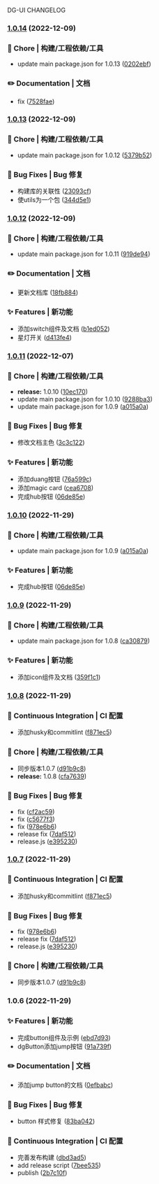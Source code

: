 DG-UI CHANGELOG
### [1.0.14](https://github.com/dyggod/dg-ui/compare/v1.0.13...v1.0.14) (2022-12-09)


### 🚀 Chore | 构建/工程依赖/工具

* update main package.json for 1.0.13 ([0202ebf](https://github.com/dyggod/dg-ui/commit/0202ebf5bf09e2138b00bc0e1355b8e68d18f09a))


### ✏️ Documentation | 文档

* fix ([7528fae](https://github.com/dyggod/dg-ui/commit/7528fae7b57e87a863c4b2c8ecf56e9ac26982a8))

### [1.0.13](https://github.com/dyggod/dg-ui/compare/v1.0.12...v1.0.13) (2022-12-09)


### 🚀 Chore | 构建/工程依赖/工具

* update main package.json for 1.0.12 ([5379b52](https://github.com/dyggod/dg-ui/commit/5379b5265b6b11cabb123fd28c21f964d224f3a8))


### 🐛 Bug Fixes | Bug 修复

* 构建库的关联性 ([23093cf](https://github.com/dyggod/dg-ui/commit/23093cf9830e446d196202b0b3f97febdf834089))
* 使utils为一个包 ([344d5e1](https://github.com/dyggod/dg-ui/commit/344d5e107ca7c1133dbdf0dabf298cef09f47cdd))

### [1.0.12](https://github.com/dyggod/dg-ui/compare/v1.0.11...v1.0.12) (2022-12-09)


### 🚀 Chore | 构建/工程依赖/工具

* update main package.json for 1.0.11 ([919de94](https://github.com/dyggod/dg-ui/commit/919de94a6086b19a743f86fb70a3222068d34cd8))


### ✏️ Documentation | 文档

* 更新文档库 ([18fb884](https://github.com/dyggod/dg-ui/commit/18fb884e5ab4e3296ebb28d72690bd12c7c28162))


### ✨ Features | 新功能

* 添加switch组件及文档 ([b1ed052](https://github.com/dyggod/dg-ui/commit/b1ed0525ffaa0d0cbf6d5b15119e87ee8bbc4d66))
* 星灯开关 ([d413fe4](https://github.com/dyggod/dg-ui/commit/d413fe4175d8ea160a27185e4a364685193374ad))

### [1.0.11](https://github.com/dyggod/dg-ui/compare/v1.0.9...v1.0.11) (2022-12-07)


### 🚀 Chore | 构建/工程依赖/工具

* **release:** 1.0.10 ([10ec170](https://github.com/dyggod/dg-ui/commit/10ec17091840bb2f393a86db8e23e1b9fe06e299))
* update main package.json for 1.0.10 ([9288ba3](https://github.com/dyggod/dg-ui/commit/9288ba33895c4cf163314158c4c4e8142818ef9d))
* update main package.json for 1.0.9 ([a015a0a](https://github.com/dyggod/dg-ui/commit/a015a0ac01c9c6f34853270335d8c85bc1861d26))


### 🐛 Bug Fixes | Bug 修复

* 修改文档主色 ([3c3c122](https://github.com/dyggod/dg-ui/commit/3c3c12261e640f59fb5032ea73b774e1f3cf20a6))


### ✨ Features | 新功能

* 添加duang按钮 ([76a599c](https://github.com/dyggod/dg-ui/commit/76a599c9a7a59cad12605120e854567b47ae7da5))
* 添加magic card ([cea6708](https://github.com/dyggod/dg-ui/commit/cea67082cc7c1ae7d69daa1a93fb014ace453593))
* 完成hub按钮 ([06de85e](https://github.com/dyggod/dg-ui/commit/06de85eee568cfd584edc1b88173f6114524c865))

### [1.0.10](https://github.com/dyggod/dg-ui/compare/v1.0.9...v1.0.10) (2022-11-29)


### 🚀 Chore | 构建/工程依赖/工具

* update main package.json for 1.0.9 ([a015a0a](https://github.com/dyggod/dg-ui/commit/a015a0ac01c9c6f34853270335d8c85bc1861d26))


### ✨ Features | 新功能

* 完成hub按钮 ([06de85e](https://github.com/dyggod/dg-ui/commit/06de85eee568cfd584edc1b88173f6114524c865))

### [1.0.9](https://github.com/dyggod/dg-ui/compare/v1.0.8...v1.0.9) (2022-11-29)


### 🚀 Chore | 构建/工程依赖/工具

* update main package.json for 1.0.8 ([ca30879](https://github.com/dyggod/dg-ui/commit/ca30879f9de6da34b9b0952a61ec5ca7a32ede67))


### ✨ Features | 新功能

* 添加icon组件及文档 ([359f1c1](https://github.com/dyggod/dg-ui/commit/359f1c176d037b5186a525aaaf9e8057e458a20f))

### [1.0.8](https://github.com/dyggod/dg-ui/compare/v1.0.6...v1.0.8) (2022-11-29)


### 👷 Continuous Integration | CI 配置

* 添加husky和commitlint ([f871ec5](https://github.com/dyggod/dg-ui/commit/f871ec5a2659430a93ccfe2fbb7cc56b1ea1cdac))


### 🚀 Chore | 构建/工程依赖/工具

* 同步版本1.0.7 ([d91b9c8](https://github.com/dyggod/dg-ui/commit/d91b9c84ea5b0f4b45c3e3fdbf5887158956a816))
* **release:** 1.0.8 ([cfa7639](https://github.com/dyggod/dg-ui/commit/cfa7639f3556af37d1a2d0b5c63b073c9b86feae))


### 🐛 Bug Fixes | Bug 修复

* fix ([cf2ac59](https://github.com/dyggod/dg-ui/commit/cf2ac592db21909913c0ea90796622b949b42f26))
* fix ([c5677f3](https://github.com/dyggod/dg-ui/commit/c5677f34b2b3817665e78e7e16e87cee121864fd))
* fix ([978e6b6](https://github.com/dyggod/dg-ui/commit/978e6b69175a94bdd819597c2a837a93ffd23f25))
* release fix ([7daf512](https://github.com/dyggod/dg-ui/commit/7daf512f5e5891feedbaf57f93d8b298884b25bb))
* release.js ([e395230](https://github.com/dyggod/dg-ui/commit/e395230853271850a06ed10978846040b09badfc))

### [1.0.7](https://github.com/dyggod/dg-ui/compare/v1.0.6...v1.0.8) (2022-11-29)


### 👷 Continuous Integration | CI 配置

* 添加husky和commitlint ([f871ec5](https://github.com/dyggod/dg-ui/commit/f871ec5a2659430a93ccfe2fbb7cc56b1ea1cdac))


### 🐛 Bug Fixes | Bug 修复

* fix ([978e6b6](https://github.com/dyggod/dg-ui/commit/978e6b69175a94bdd819597c2a837a93ffd23f25))
* release fix ([7daf512](https://github.com/dyggod/dg-ui/commit/7daf512f5e5891feedbaf57f93d8b298884b25bb))
* release.js ([e395230](https://github.com/dyggod/dg-ui/commit/e395230853271850a06ed10978846040b09badfc))


### 🚀 Chore | 构建/工程依赖/工具

* 同步版本1.0.7 ([d91b9c8](https://github.com/dyggod/dg-ui/commit/d91b9c84ea5b0f4b45c3e3fdbf5887158956a816))

### 1.0.6 (2022-11-29)


### ✨ Features | 新功能

* 完成button组件及示例 ([ebd7d93](https://github.com/dyggod/dg-ui/commit/ebd7d933cc04b1fe435e990270f84e5e9d887b46))
* dgButton添加jump按钮 ([91a739f](https://github.com/dyggod/dg-ui/commit/91a739ff1f693e52cf14b340e0ceab0f5732df65))


### ✏️ Documentation | 文档

* 添加jump button的文档 ([0efbabc](https://github.com/dyggod/dg-ui/commit/0efbabcf67da61aa4d9f2a44be927e7392254c58))


### 🐛 Bug Fixes | Bug 修复

* button 样式修复 ([83ba042](https://github.com/dyggod/dg-ui/commit/83ba042454d5dc241847fda85ec7ff59107c0cc2))


### 👷 Continuous Integration | CI 配置

* 完善发布构建 ([dbd3ad5](https://github.com/dyggod/dg-ui/commit/dbd3ad51c9e5be8b37cf88b006deecfdb1d84cd5))
* add release script ([7bee535](https://github.com/dyggod/dg-ui/commit/7bee5353fe2c5a19e8ed267dc87b1e6998c4b6e5))
* publish ([2b7c10f](https://github.com/dyggod/dg-ui/commit/2b7c10f8717a7bb06775ad1898f96c265598b3a4))
